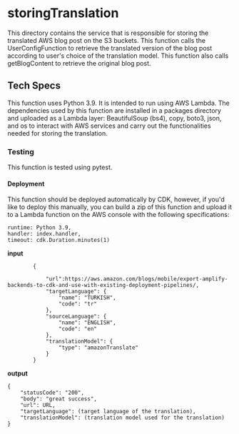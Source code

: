 # storingTranslation
This directory contains the service that is responsible for storing the translated AWS blog post on the S3 buckets. This function calls the UserConfigFunction to retrieve the translated version of the blog post according to user's choice of the translation model. This function also calls getBlogContent to retrieve the original blog post. 

## Tech Specs
This function uses Python 3.9. It is intended to run using AWS Lambda. The dependencies used by this function are installed in a packages directory and uploaded as a Lambda layer: BeautifulSoup (bs4), copy, boto3, json, and os to interact with AWS services and carry out the functionalities needed for storing the translation. 


### Testing
This function is tested using pytest. 

#### Deployment

This function should be deployed automatically by CDK, however, if you'd like to deploy this manually, you can build a zip of this function and upload it to a Lambda function on the AWS console with the following specifications:

```     
runtime: Python 3.9,
handler: index.handler,
timeout: cdk.Duration.minutes(1)
```

**input**

```
        {

            "url":https://aws.amazon.com/blogs/mobile/export-amplify-backends-to-cdk-and-use-with-existing-deployment-pipelines/,
            "targetLanguage": {
                "name": "TURKISH",
                "code": "tr"
            },
            "sourceLanguage": {
                "name": "ENGLISH",
                "code": "en"
            },
            "translationModel": {
                "type": "amazonTranslate"
            }
        }

```

**output**

```
{
    "statusCode": "200",
    "body": "great success",
    "url": URL,
    "targetLanguage": (target language of the translation),
    "translationModel": (translation model used for the translation)
}
```